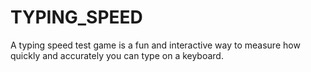 # TYPING_SPEED
A typing speed test game is a fun and interactive way to measure how quickly and accurately you can type on a keyboard.
